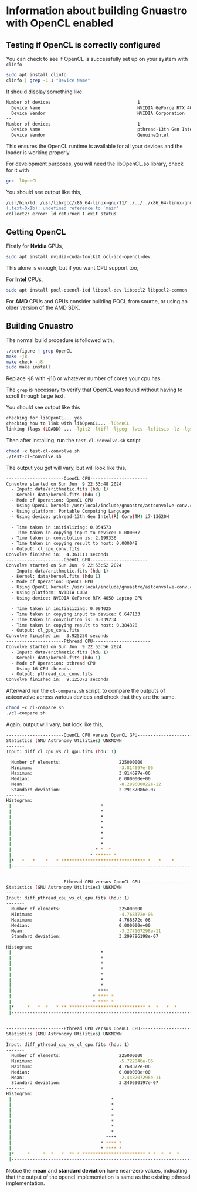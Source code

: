 # Information about building Gnuastro with OpenCL enabled

## Testing if OpenCL is correctly configured

You can check to see if OpenCL is successfully set up on your system with `clinfo`
```bash
sudo apt install clinfo
clinfo | grep -C 1 "Device Name"
```
It should display something like
```bash
Number of devices                                 1
  Device Name                                     NVIDIA GeForce RTX 4050 Laptop GPU
  Device Vendor                                   NVIDIA Corporation
--
Number of devices                                 1
  Device Name                                     pthread-13th Gen Intel(R) Core(TM) i7-13620H
  Device Vendor                                   GenuineIntel
```

This ensures the OpenCL runtime is available for all your devices and the loader is working properly.

For development purposes, you will need the libOpenCL.so library, check for it with

```bash
gcc -lOpenCL
```

You should see output like this,

```bash
/usr/bin/ld: /usr/lib/gcc/x86_64-linux-gnu/11/../../../x86_64-linux-gnu/Scrt1.o: in function `_start':
(.text+0x1b): undefined reference to `main'
collect2: error: ld returned 1 exit status
```

## Getting OpenCL
Firstly for **Nvidia** GPUs, 
```bash
sudo apt install nvidia-cuda-toolkit ocl-icd-opencl-dev
```

This alone is enough, but if you want CPU support too,

For **Intel** CPUs, 
```bash
sudo apt install pocl-opencl-icd libpocl-dev libpocl2 libpocl2-common
```

For **AMD** CPUs and GPUs consider building POCL from source, or using an older version of the AMD SDK.


## Building Gnuastro

The normal build procedure is followed with,
```bash
./configure | grep OpenCL
make -j8
make check -j8
sudo make install 
```
Replace -j8 with -j16 or whatever number of cores your cpu has.

The `grep` is necessary to verify that OpenCL was found without having to scroll through large text.

You should see output like this
```bash
checking for libOpenCL... yes
checking how to link with libOpenCL... -lOpenCL
linking flags (LDADD) ... -lgit2 -ltiff -ljpeg -lwcs -lcfitsio -lz -lgsl -lgslcblas -lOpenCL -lm 
```

Then after installing, run the `test-cl-convolve.sh` script
```bash
chmod +x test-cl-convolve.sh
./test-cl-convolve.sh
```

The output you get will vary, but will look like this,

```bash
----------------------OpenCL CPU----------------------
Convolve started on Sun Jun  9 22:53:48 2024
  - Input: data/arithmetic.fits (hdu 1)
  - Kernel: data/kernel.fits (hdu 1)
  - Mode of Operation: OpenCL CPU
  - Using OpenCL kernel: /usr/local/include/gnuastro/astconvolve-conv.cl
  - Using platform: Portable Computing Language
  - Using device: pthread-13th Gen Intel(R) Core(TM) i7-13620H

  - Time taken in initializing: 0.054573
  - Time taken in copying input to device: 0.000037
  - Time taken in convolution is: 2.199336
  - Time taken in copying result to host: 0.000048
  - Output: cl_cpu_conv.fits
Convolve finished in:  4.361111 seconds
----------------------OpenCL GPU----------------------
Convolve started on Sun Jun  9 22:53:52 2024
  - Input: data/arithmetic.fits (hdu 1)
  - Kernel: data/kernel.fits (hdu 1)
  - Mode of Operation: OpenCL GPU
  - Using OpenCL kernel: /usr/local/include/gnuastro/astconvolve-conv.cl
  - Using platform: NVIDIA CUDA
  - Using device: NVIDIA GeForce RTX 4050 Laptop GPU

  - Time taken in initializing: 0.094025
  - Time taken in copying input to device: 0.647133
  - Time taken in convolution is: 0.039234
  - Time taken in copying result to host: 0.384328
  - Output: cl_gpu_conv.fits
Convolve finished in:  3.925250 seconds
----------------------Pthread CPU----------------------
Convolve started on Sun Jun  9 22:53:56 2024
  - Input: data/arithmetic.fits (hdu 1)
  - Kernel: data/kernel.fits (hdu 1)
  - Mode of Operation: pthread CPU
  - Using 16 CPU threads.
  - Output: pthread_cpu_conv.fits
Convolve finished in:  9.125372 seconds
```

Afterward run the `cl-compare.sh` script, to compare the outputs of astconvolve across various devices and check that they are the same.

```bash
chmod +x cl-compare.sh
./cl-compare.sh
```

Again, output will vary, but look like this,
```bash
----------------------OpenCL CPU versus OpenCL GPU----------------------
Statistics (GNU Astronomy Utilities) UNKNOWN
-------
Input: diff_cl_cpu_vs_cl_gpu.fits (hdu: 1)
-------
  Number of elements:                      225000000
  Minimum:                                 -3.814697e-06
  Maximum:                                 3.814697e-06
  Median:                                  0.000000e+00
  Mean:                                    -8.289600022e-12
  Standard deviation:                      2.29137086e-07
-------
Histogram:
 |                                  *                                   
 |                                  *                                   
 |                                  *                                   
 |                                  *                                   
 |                                  *                                   
 |                                  *                                   
 |                                  *                                   
 |                                  *                                   
 |                                * *  *                                
 |                              * ****** *                              
 |*   *   *    *   * ******************************** *   *    *        
 |----------------------------------------------------------------------


----------------------Pthread CPU versus OpenCL GPU----------------------
Statistics (GNU Astronomy Utilities) UNKNOWN
-------
Input: diff_pthread_cpu_vs_cl_gpu.fits (hdu: 1)
-------
  Number of elements:                      225000000
  Minimum:                                 -4.768372e-06
  Maximum:                                 4.768372e-06
  Median:                                  0.000000e+00
  Mean:                                    -3.277167298e-11
  Standard deviation:                      3.299786198e-07
-------
Histogram:
 |                                  *                                   
 |                                  *                                   
 |                                  *                                   
 |                                  *                                   
 |                                  *                                   
 |                                  *                                   
 |                                  *                                   
 |                                 ****                                 
 |                               * **** *                               
 |                               * **** *                               
 |*     *   *  *   * ** ***************************** *  *   *  *       
 |----------------------------------------------------------------------


----------------------Pthread CPU versus OpenCL CPU----------------------
Statistics (GNU Astronomy Utilities) UNKNOWN
-------
Input: diff_pthread_cpu_vs_cl_cpu.fits (hdu: 1)
-------
  Number of elements:                      225000000
  Minimum:                                 -5.722046e-06
  Maximum:                                 4.768372e-06
  Median:                                  0.000000e+00
  Mean:                                    -2.448207296e-11
  Standard deviation:                      3.240690197e-07
-------
Histogram:
 |                                      *                               
 |                                      *                               
 |                                      *                               
 |                                      *                               
 |                                      *                               
 |                                      *                               
 |                                      *                               
 |                                    ****                              
 |                                  * **** *                            
 |                                  * **** *                            
 |*     *     *  *   *  ** * ************************ * *  *  *  *     *
 |----------------------------------------------------------------------

```

Notice the **mean** and **standard deviation** have near-zero values, indicating that the output of the opencl implementation is same as the existing pthread implementation.

